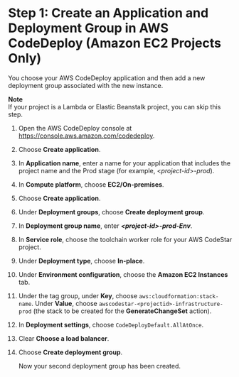 # Step 1: Create an Application and Deployment Group in AWS CodeDeploy \(Amazon EC2 Projects Only\)<a name="customize-ec2-multi-endpoints-newdeployment"></a>

You choose your AWS CodeDeploy application and then add a new deployment group associated with the new instance\.

**Note**  
If your project is a Lambda or Elastic Beanstalk project, you can skip this step\.

1. Open the AWS CodeDeploy console at [https://console\.aws\.amazon\.com/codedeploy](https://console.aws.amazon.com/codedeploy)\.

1. Choose **Create application**\.

1. In **Application name**, enter a name for your application that includes the project name and the Prod stage \(for example, <*project\-id*>\-*prod*\)\.

1. In **Compute platform**, choose **EC2/On\-premises**\.

1. Choose **Create application**\.

1. Under **Deployment groups**, choose **Create deployment group**\.

1. In **Deployment group name**, enter ***<project\-id>\-prod\-Env***\.

1. In **Service role**, choose the toolchain worker role for your AWS CodeStar project\.

1. Under **Deployment type**, choose **In\-place**\.

1. Under **Environment configuration**, choose the **Amazon EC2 Instances** tab\.

1. Under the tag group, under **Key**, choose `aws:cloudformation:stack-name`\. Under **Value**, choose `awscodestar-<projectid>-infrastructure-prod` \(the stack to be created for the **GenerateChangeSet** action\)\.

1. In **Deployment settings**, choose `CodeDeployDefault.AllAtOnce`\.

1. Clear **Choose a load balancer**\.

1. Choose **Create deployment group**\.

   Now your second deployment group has been created\.
